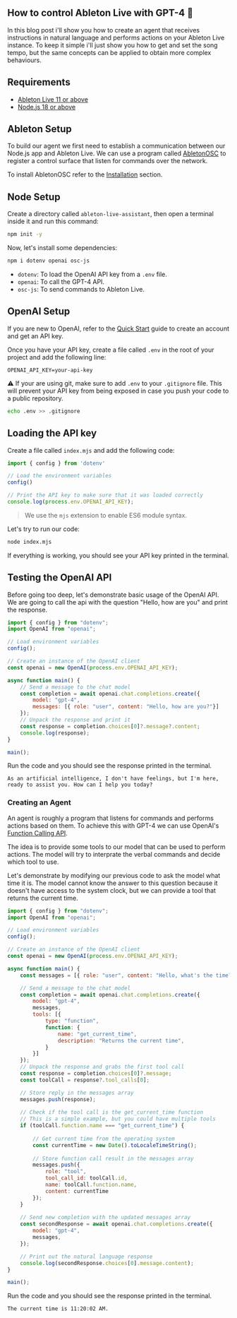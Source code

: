 ## How to control Ableton Live with GPT-4 🎼

In this blog post i'll show you how to create an agent that receives instructions in natural language and performs actions on your Ableton Live instance. To keep it simple i'll  just show you how to get and set the song tempo, but the same concepts can be applied to obtain more complex behaviours.

## Requirements

- [Ableton Live 11 or above](https://www.ableton.com/en/trial/)
- [Node.js 18 or above](https://nodejs.org/en/download)

## Ableton Setup

To build our agent we first need to establish a communication between our Node.js app and Ableton Live.
We can use a program called [AbletonOSC](https://github.com/ideoforms/AbletonOSC) to register a control surface that listen for commands over the network.

To install AbletonOSC refer to the [Installation](https://github.com/ideoforms/AbletonOSC?tab=readme-ov-file#installation) section.

## Node Setup

Create a directory called `ableton-live-assistant`, then open a terminal inside it and run this command:

```bash
npm init -y
```

Now, let's install some dependencies:

```bash
npm i dotenv openai osc-js
```

- `dotenv`: To load the OpenAI API key from a `.env` file.
- `openai`: To call the GPT-4 API.
- `osc-js`: To send commands to Ableton Live.

## OpenAI Setup

If you are new to OpenAI, refer to the [Quick Start](https://platform.openai.com/docs/quickstart/account-setup) guide to create an account and get an API key.

Once you have your API key, create a file called `.env` in the root of your project and add the following line:

```env
OPENAI_API_KEY=your-api-key
```

:warning: If your are using git, make sure to add `.env` to your `.gitignore` file.
This will prevent your API key from being exposed in case you push your code to a public repository.

```bash
echo .env >> .gitignore
```

## Loading the API key

Create a file called `index.mjs` and add the following code:

```javascript
import { config } from 'dotenv'

// Load the environment variables
config()

// Print the API key to make sure that it was loaded correctly
console.log(process.env.OPENAI_API_KEY);
```

> We use the `mjs` extension to enable ES6 module syntax.


Let's try to run our code:

```bash
node index.mjs
```

If everything is working, you should see your API key printed in the terminal.

## Testing the OpenAI API

Before going too deep, let's demonstrate basic usage of the OpenAI API.
We are going to call the api with the question "Hello, how are you" and print the response.


```javascript
import { config } from "dotenv";
import OpenAI from "openai";

// Load environment variables
config();

// Create an instance of the OpenAI client
const openai = new OpenAI(process.env.OPENAI_API_KEY);

async function main() {
    // Send a message to the chat model
    const completion = await openai.chat.completions.create({
        model: "gpt-4",
        messages: [{ role: "user", content: "Hello, how are you?"}]
    });
    // Unpack the response and print it
    const response = completion.choices[0]?.message?.content;
    console.log(response);
}

main();
```

Run the code and you should see the response printed in the terminal.

```
As an artificial intelligence, I don't have feelings, but I'm here, ready to assist you. How can I help you today?
```

### Creating an Agent

An agent is roughly a program that listens for commands and performs actions based on them. To achieve this with GPT-4 we can use OpenAI's [Function Calling API](https://platform.openai.com/docs/guides/function-calling).

The idea is to provide some tools to our model that can be used to perform actions. The model will try to interprate the verbal commands and decide which tool to use.

Let's demonstrate by modifying our previous code to ask the model what time it is.
The model cannot know the answer to this question because it doesn't have access to the system clock, but we can provide a tool that returns the current time.

```javascript
import { config } from "dotenv";
import OpenAI from "openai";

// Load environment variables
config();

// Create an instance of the OpenAI client
const openai = new OpenAI(process.env.OPENAI_API_KEY);

async function main() {
    const messages = [{ role: "user", content: "Hello, what's the time?"}];

    // Send a message to the chat model
    const completion = await openai.chat.completions.create({
        model: "gpt-4",
        messages,
        tools: [{
            type: "function",
            function: {
                name: "get_current_time",
                description: "Returns the current time",
            }
        }]
    });
    // Unpack the response and grabs the first tool call
    const response = completion.choices[0]?.message;
    const toolCall = response?.tool_calls[0];

    // Store reply in the messages array
    messages.push(response);
    
    // Check if the tool call is the get_current_time function
    // This is a simple example, but you could have multiple tools
    if (toolCall.function.name === "get_current_time") {
        
        // Get current time from the operating system
        const currentTime = new Date().toLocaleTimeString();
        
        // Store function call result in the messages array
        messages.push({ 
            role: "tool",
            tool_call_id: toolCall.id,
            name: toolCall.function.name,
            content: currentTime
        });
    }
    
    // Send new completion with the updated messages array
    const secondResponse = await openai.chat.completions.create({
        model: "gpt-4",
        messages,
    });

    // Print out the natural language response
    console.log(secondResponse.choices[0].message.content);
}

main();
```

Run the code and you should see the response printed in the terminal.

```
The current time is 11:20:02 AM.
```